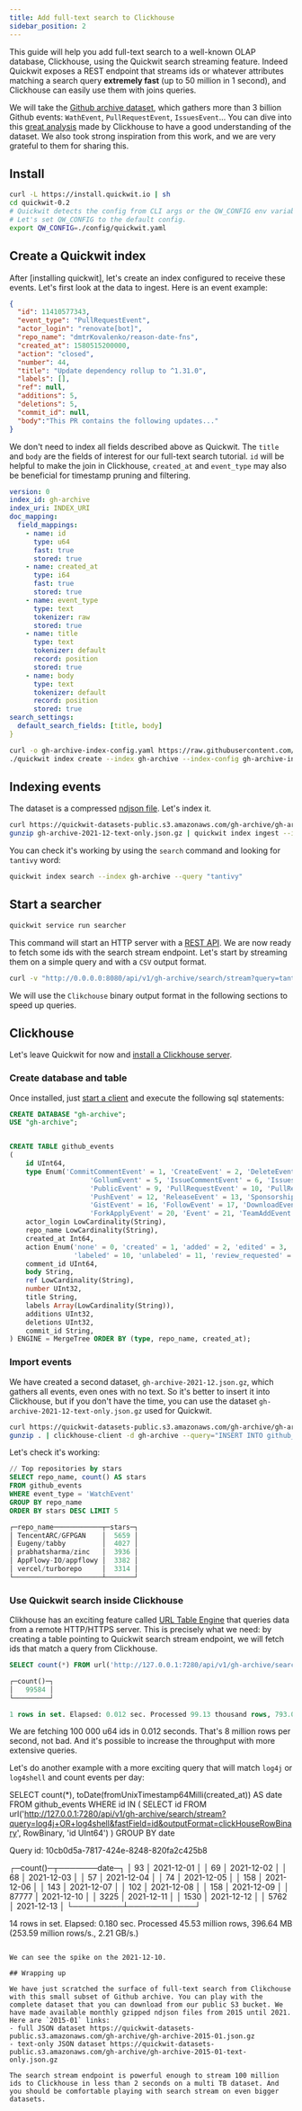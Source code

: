 ```yaml
---
title: Add full-text search to Clickhouse
sidebar_position: 2
---
```



This guide will help you add full-text search to a well-known OLAP database, Clickhouse, using the Quickwit search streaming feature. Indeed Quickwit exposes a REST endpoint that streams ids or whatever attributes matching a search query **extremely fast** (up to 50 million in 1 second), and Clickhouse can easily use them with joins queries. 

We will take the [Github archive dataset](https://www.gharchive.org/), which gathers more than 3 billion Github events: `WathEvent`, `PullRequestEvent`, `IssuesEvent`... You can dive into this [great analysis](https://ghe.clickhouse.tech/) made by Clickhouse to have a good understanding of the dataset. We also took strong inspiration from this work, and we are very grateful to them for sharing this.

## Install

```bash
curl -L https://install.quickwit.io | sh
cd quickwit-0.2
# Quickwit detects the config from CLI args or the QW_CONFIG env variable.
# Let's set QW_CONFIG to the default config.
export QW_CONFIG=./config/quickwit.yaml
```

## Create a Quickwit index

After [installing quickwit], let's create an index configured to receive these events.  Let's first look at the data to ingest. Here is an event example:

```JSON
{
  "id": 11410577343,
  "event_type": "PullRequestEvent",
  "actor_login": "renovate[bot]",
  "repo_name": "dmtrKovalenko/reason-date-fns",
  "created_at": 1580515200000,
  "action": "closed",
  "number": 44,
  "title": "Update dependency rollup to ^1.31.0",
  "labels": [],
  "ref": null,
  "additions": 5,
  "deletions": 5,
  "commit_id": null,
  "body":"This PR contains the following updates..."
}
```



We don't need to index all fields described above as Quickwit. The `title` and `body` are the fields of interest for our full-text search tutorial. `id` will be helpful to make the join in Clickhouse, `created_at` and `event_type` may also be beneficial for timestamp pruning and filtering.

```yaml title="gh-archive-index-config.yaml"
version: 0
index_id: gh-archive
index_uri: INDEX_URI
doc_mapping:
  field_mappings:
    - name: id
      type: u64
      fast: true
      stored: true
    - name: created_at
      type: i64
      fast: true
      stored: true
    - name: event_type
      type: text
      tokenizer: raw
      stored: true
    - name: title
      type: text
      tokenizer: default
      record: position
      stored: true
    - name: body
      type: text
      tokenizer: default
      record: position
      stored: true
search_settings:
  default_search_fields: [title, body]
}
```

```bash
curl -o gh-archive-index-config.yaml https://raw.githubusercontent.com/quickwit-inc/quickwit/main/config/tutorials/gh-archive/index-config.yaml
./quickwit index create --index gh-archive --index-config gh-archive-index-config.yaml
```

## Indexing events

The dataset is a compressed [ndjson file](https://quickwit-datasets-public.s3.amazonaws.com/gh-archive/gh-archive-2021-12.json.gz).
Let's index it.

```bash
curl https://quickwit-datasets-public.s3.amazonaws.com/gh-archive/gh-archive-2021-12-text-only.json.gz
gunzip gh-archive-2021-12-text-only.json.gz | quickwit index ingest --index gh-archive
```

You can check it's working by using the `search` command and looking for `tantivy` word:
```bash
quickwit index search --index gh-archive --query "tantivy"
```


## Start a searcher

```bash
quickwit service run searcher
```

This command will start an HTTP server with a [REST API](../reference/search-api.md). We are now
ready to fetch some ids with the search stream endpoint. Let's start by streaming them on a simple
query and with a `CSV` output format.

```bash
curl -v "http://0.0.0.0:8080/api/v1/gh-archive/search/stream?query=tantivy&outputFormat=Csv&fastField=id"
```

We will use the `Clikchouse` binary output format in the following sections to speed up queries.


## Clickhouse

Let's leave Quickwit for now and [install a Clickhouse server](https://clickhouse.com/docs/en/getting-started/install/).

### Create database and table

Once installed, just [start a client](https://clickhouse.com/docs/en/getting-started/install/) and execute the following sql statements:
```SQL
CREATE DATABASE "gh-archive";
USE "gh-archive";


CREATE TABLE github_events
(
    id UInt64,
    type Enum('CommitCommentEvent' = 1, 'CreateEvent' = 2, 'DeleteEvent' = 3, 'ForkEvent' = 4,
                    'GollumEvent' = 5, 'IssueCommentEvent' = 6, 'IssuesEvent' = 7, 'MemberEvent' = 8,
                    'PublicEvent' = 9, 'PullRequestEvent' = 10, 'PullRequestReviewCommentEvent' = 11,
                    'PushEvent' = 12, 'ReleaseEvent' = 13, 'SponsorshipEvent' = 14, 'WatchEvent' = 15,
                    'GistEvent' = 16, 'FollowEvent' = 17, 'DownloadEvent' = 18, 'PullRequestReviewEvent' = 19,
                    'ForkApplyEvent' = 20, 'Event' = 21, 'TeamAddEvent' = 22),
    actor_login LowCardinality(String),
    repo_name LowCardinality(String),
    created_at Int64,
    action Enum('none' = 0, 'created' = 1, 'added' = 2, 'edited' = 3, 'deleted' = 4, 'opened' = 5, 'closed' = 6, 'reopened' = 7, 'assigned' = 8, 'unassigned' = 9,
                'labeled' = 10, 'unlabeled' = 11, 'review_requested' = 12, 'review_request_removed' = 13, 'synchronize' = 14, 'started' = 15, 'published' = 16, 'update' = 17, 'create' = 18, 'fork' = 19, 'merged' = 20),
    comment_id UInt64,
    body String,
    ref LowCardinality(String),
    number UInt32,
    title String,
    labels Array(LowCardinality(String)),
    additions UInt32,
    deletions UInt32,
    commit_id String,
) ENGINE = MergeTree ORDER BY (type, repo_name, created_at);
```

### Import events

We have created a second dataset, `gh-archive-2021-12.json.gz`, which gathers all events, even ones with no
text. So it's better to insert it into Clickhouse, but if you don't have the time, you can use the dataset
`gh-archive-2021-12-text-only.json.gz` used for Quickwit.

```bash
curl https://quickwit-datasets-public.s3.amazonaws.com/gh-archive/gh-archive-2021-12.json.gz
gunzip . | clickhouse-client -d gh-archive --query="INSERT INTO github_events FORMAT JSONEachRow"
```

Let's check it's working:
```SQL
// Top repositories by stars
SELECT repo_name, count() AS stars 
FROM github_events 
WHERE event_type = 'WatchEvent' 
GROUP BY repo_name 
ORDER BY stars DESC LIMIT 5

┌─repo_name────────────┬─stars─┐
│ TencentARC/GFPGAN    │  5659 │
│ Eugeny/tabby         │  4027 │
│ prabhatsharma/zinc   │  3936 │
│ AppFlowy-IO/appflowy │  3382 │
│ vercel/turborepo     │  3314 │
└──────────────────────┴───────┘
```

### Use Quickwit search inside Clickhouse

Clikhouse has an exciting feature called [URL Table Engine](https://clickhouse.com/docs/en/engines/table-engines/special/url/) that queries data from a remote HTTP/HTTPS server.
This is precisely what we need: by creating a table pointing to Quickwit search stream endpoint, we will fetch ids that match a query from Clickhouse. 

```SQL
SELECT count(*) FROM url('http://127.0.0.1:7280/api/v1/gh-archive/search/stream?query=log4j+OR+log4shell&fastField=id&outputFormat=clickHouseRowBinary', RowBinary, 'id UInt64')

┌─count()─┐
│   99584 │
└─────────┘

1 rows in set. Elapsed: 0.012 sec. Processed 99.13 thousand rows, 793.00 KB (7.96 million rows/s., 63.66 MB/s.)
```

We are fetching 100 000 u64 ids in 0.012 seconds. That's 8 million rows per second, not bad. And it's possible to increase the throughput with more extensive queries.


Let's do another example with a more exciting query that will match `log4j` or `log4shell` and count events per day:

SELECT
    count(*),
    toDate(fromUnixTimestamp64Milli(created_at)) AS date
FROM github_events
WHERE id IN (
    SELECT id
    FROM url('http://127.0.0.1:7280/api/v1/gh-archive/search/stream?query=log4j+OR+log4shell&fastField=id&outputFormat=clickHouseRowBinary', RowBinary, 'id UInt64')
)
GROUP BY date

Query id: 10cb0d5a-7817-424e-8248-820fa2c425b8

┌─count()─┬───────date─┐
│      93 │ 2021-12-01 │
│      69 │ 2021-12-02 │
│      68 │ 2021-12-03 │
│      57 │ 2021-12-04 │
│      74 │ 2021-12-05 │
│     158 │ 2021-12-06 │
│     143 │ 2021-12-07 │
│     102 │ 2021-12-08 │
│     158 │ 2021-12-09 │
│   87777 │ 2021-12-10 │
│    3225 │ 2021-12-11 │
│    1530 │ 2021-12-12 │
│    5762 │ 2021-12-13 │
└─────────┴────────────┘

14 rows in set. Elapsed: 0.180 sec. Processed 45.53 million rows, 396.64 MB (253.59 million rows/s., 2.21 GB/s.)

```

We can see the spike on the 2021-12-10.

## Wrapping up

We have just scratched the surface of full-text search from Clikchouse with this small subset of Github archive. You can play with the complete dataset that you can download from our public S3 bucket. We have made available monthly gzipped ndjson files from 2015 until 2021. Here are `2015-01` links:
- full JSON dataset https://quickwit-datasets-public.s3.amazonaws.com/gh-archive/gh-archive-2015-01.json.gz
- text-only JSON dataset https://quickwit-datasets-public.s3.amazonaws.com/gh-archive/gh-archive-2015-01-text-only.json.gz

The search stream endpoint is powerful enough to stream 100 million ids to Clickhouse in less than 2 seconds on a multi TB dataset. And you should be comfortable playing with search stream on even bigger datasets.
